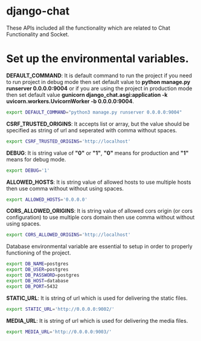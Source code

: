 
# django-chat 

These APIs included all the functionality which are related to Chat Functionality and Socket.

# Set up the environmental variables.

**DEFAULT_COMMAND**: It is default command to run the project if you need to run project in debug mode then set default value to **python manage.py runserver 0.0.0.0:9004** or if you are using the project in production mode then set default value **gunicorn django_chat.asgi:application -k uvicorn.workers.UvicornWorker -b 0.0.0.0:9004**.
```bash
export DEFAULT_COMMAND="python3 manage.py runserver 0.0.0.0:9004"
```
**CSRF_TRUSTED_ORIGINS**: It accepts list or array, but the value should be specified as string of url and seperated with comma without spaces. 
```bash
export CSRF_TRUSTED_ORIGINS='http://localhost'
```
**DEBUG**: It is string value of **"0"** or **"1"**, **"0"** means for production and **"1"** means for debug mode.
```bash
export DEBUG='1'
```
**ALLOWED_HOSTS**: It is string value of allowed hosts to use multiple hosts then use comma without without using spaces.
```bash
export ALLOWED_HOSTS='0.0.0.0'
```
**CORS_ALLOWED_ORIGINS**: It is string value of allowed cors origin (or cors configuration) to use multiple cors domain then use comma without without using spaces.
```bash
export CORS_ALLOWED_ORIGINS='http://localhost'
```
Database environmental variable are essential to setup in order to properly functioning of the project.
```bash
export DB_NAME=postgres
export DB_USER=postgres
export DB_PASSWORD=postgres
export DB_HOST=database
export DB_PORT=5432
``` 
**STATIC_URL**: It is string of url which is used for delivering the static files.

```bash
export STATIC_URL='http://0.0.0.0:9002/'
```
**MEDIA_URL**: It is string of url which is used for delivering the media files.

```bash
export MEDIA_URL='http://0.0.0.0:9003/'
```